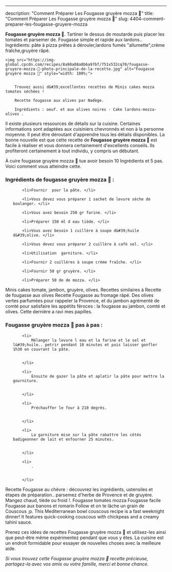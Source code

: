---
description: "Comment Préparer Les Fougasse gruyère mozza 🧀"
title: "Comment Préparer Les Fougasse gruyère mozza 🧀"
slug: 4404-comment-preparer-les-fougasse-gruyere-mozza

<p>
	<strong>Fougasse gruyère mozza 🧀</strong>. 
	Tartiner le dessus de moutarde puis placer les tomates et parsemer de. Fougasse simple et rapide aux lardons.. Ingrédients: pâte à pizza prêtes à dérouler,lardons fumés &#34;allumette&#34;,crème fraîche,gruyère râpé.
</p>
<p>
	
	<img src="https://img-global.cpcdn.com/recipes/8a98a08a0b6a97bf/751x532cq70/fougasse-gruyere-mozza-🧀-photo-principale-de-la-recette.jpg" alt="Fougasse gruyère mozza 🧀" style="width: 100%;">
	
	
		Trouvez aussi d&#39;excellentes recettes de Minis cakes mozza tomates séchées !
	
		Recette fougasse aux olives par Nadège.
	
		Ingrédients : oeuf. et aux olives noires · Cake lardons-mozza-olives .
	
</p>

Il existe plusieurs ressources de détails sur la cuisine. Certaines informations sont adaptées aux cuisiniers chevronnés et non à la personne moyenne. Il peut être déroutant d'apprendre tous les détails disponibles. La bonne nouvelle est que cette recette de <strong> Fougasse gruyère mozza 🧀 </strong> est facile à réaliser et vous donnera certainement d'excellents conseils. Ils profiteront certainement à tout individu, y compris un débutant.

<!--inarticleads1-->

À cuire fougasse gruyère mozza 🧀 tue avoir besoin 10 Ingrédients et 5 pas. Voici comment vous atteindre cette.

<h3>Ingrédients de fougasse gruyère mozza 🧀 :</h3>

<ol>
	
		<li>Fournir  pour la pâte. </li>
	
		<li>Vous devez vous préparer 1 sachet de levure sèche de boulanger. </li>
	
		<li>Vous avez besoin 250 gr farine. </li>
	
		<li>Préparer 150 ml d eau tiède. </li>
	
		<li>Vous avez besoin 1 cuillère à soupe d&#39;huile d&#39;olive. </li>
	
		<li>Vous devez vous préparer 2 cuillère à café sel. </li>
	
		<li>Utilisation  garniture. </li>
	
		<li>Fournir 2 cuillères à soupe crème fraîche. </li>
	
		<li>Fournir 50 gr gruyère. </li>
	
		<li>Préparer 50 de de mozza. </li>
	
</ol>

Minis cakes tomate, jambon, gruyère, olives. Recettes similaires à Recette de fougasse aux olives Recette Fougasse au fromage râpé. Des olives vertes parfumées pour rappeler la Provence, et du jambon agrémenté de comté pour satisfaire les appétits féroces : la fougasse au jambon, comté et olives. Cette dernière a ravi mes papilles. 

<!--inarticleads2-->

<h3>Fougasse gruyère mozza 🧀 pas à pas :</h3>

<ol>
	
		<li>
			Mélanger la levure l eau et la farine et le sel et l&#39;huile.. petrir pendant 10 minutes et puis laisser gonfler 1h30 en couvrant la pâte.
			
			
		</li>
	
		<li>
			Ensuite de gazer la pâte et aplatir la pâte pour mettre la gourniture.
			
			
		</li>
	
		<li>
			Préchauffer le four à 210 degrés.
			
			
		</li>
	
		<li>
			La garniture mise sur la pâte rabattre les côtés badigeonner de lait et enfourner 25 minutes.
			
			
		</li>
	
		<li>
			.
			
			
		</li>
	
</ol>

Recette Fougasse au chèvre : découvrez les ingrédients, ustensiles et étapes de préparation.. parsemez d&#39;herbe de Provence et de gruyère. Mangez chaud, tiède ou froid !. Fougasse tomates mozza Fougasse facile Fougasse aux banons et romarin Follow et on te lâche un grain de Couscous ;p. This Mediterranean bowl couscous recipe is a fast weeknight dinner! It features quick-cooking couscous with chickpeas and a creamy tahini sauce. 

<!--inarticleads1-->

<p>
Prenez ces idées de recettes Fougasse gruyère mozza 🧀 et utilisez-les ainsi que peut-être même expérimentez pendant que vous y êtes. La cuisine est un endroit formidable pour essayer de nouvelles choses avec la meilleure aide.
</p>

<p>
<i>Si vous trouvez cette Fougasse gruyère mozza 🧀 recette précieuse, partagez-la avec vos amis ou votre famille, merci et bonne chance.</i>
</p>
